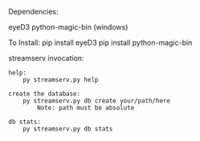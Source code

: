 Dependencies:

eyeD3
python-magic-bin (windows)

To Install:
    pip install eyeD3
    pip install python-magic-bin

streamserv invocation:

    help:
        py streamserv.py help

    create the database:
        py streamserv.py db create your/path/here
            Note: path must be absolute

    db stats:
        py streamserv.py db stats